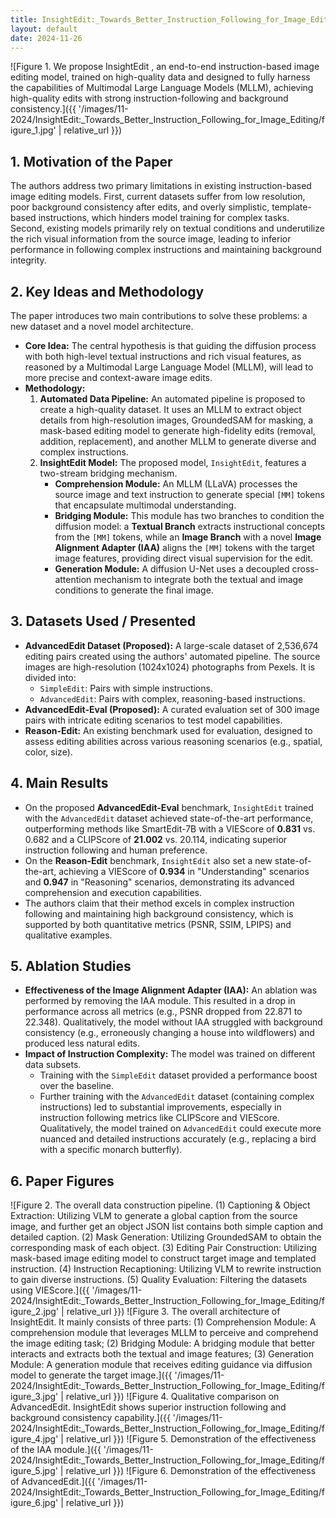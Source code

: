 ```yaml
---
title: InsightEdit:_Towards_Better_Instruction_Following_for_Image_Editing
layout: default
date: 2024-11-26
---
```

![Figure 1. We propose InsightEdit , an end-to-end instruction-based image editing model, trained on high-quality data and designed to fully harness the capabilities of Multimodal Large Language Models (MLLM), achieving high-quality edits with strong instruction-following and background consistency.]({{ '/images/11-2024/InsightEdit:_Towards_Better_Instruction_Following_for_Image_Editing/figure_1.jpg' | relative_url }})
## 1. Motivation of the Paper
The authors address two primary limitations in existing instruction-based image editing models. First, current datasets suffer from low resolution, poor background consistency after edits, and overly simplistic, template-based instructions, which hinders model training for complex tasks. Second, existing models primarily rely on textual conditions and underutilize the rich visual information from the source image, leading to inferior performance in following complex instructions and maintaining background integrity.

## 2. Key Ideas and Methodology
The paper introduces two main contributions to solve these problems: a new dataset and a novel model architecture.

-   **Core Idea:** The central hypothesis is that guiding the diffusion process with both high-level textual instructions and rich visual features, as reasoned by a Multimodal Large Language Model (MLLM), will lead to more precise and context-aware image edits.
-   **Methodology:**
    1.  **Automated Data Pipeline:** An automated pipeline is proposed to create a high-quality dataset. It uses an MLLM to extract object details from high-resolution images, GroundedSAM for masking, a mask-based editing model to generate high-fidelity edits (removal, addition, replacement), and another MLLM to generate diverse and complex instructions.
    2.  **InsightEdit Model:** The proposed model, `InsightEdit`, features a two-stream bridging mechanism.
        -   **Comprehension Module:** An MLLM (LLaVA) processes the source image and text instruction to generate special `[MM]` tokens that encapsulate multimodal understanding.
        -   **Bridging Module:** This module has two branches to condition the diffusion model: a **Textual Branch** extracts instructional concepts from the `[MM]` tokens, while an **Image Branch** with a novel **Image Alignment Adapter (IAA)** aligns the `[MM]` tokens with the target image features, providing direct visual supervision for the edit.
        -   **Generation Module:** A diffusion U-Net uses a decoupled cross-attention mechanism to integrate both the textual and image conditions to generate the final image.

## 3. Datasets Used / Presented
-   **AdvancedEdit Dataset (Proposed):** A large-scale dataset of 2,536,674 editing pairs created using the authors' automated pipeline. The source images are high-resolution (1024x1024) photographs from Pexels. It is divided into:
    -   `SimpleEdit`: Pairs with simple instructions.
    -   `AdvancedEdit`: Pairs with complex, reasoning-based instructions.
-   **AdvancedEdit-Eval (Proposed):** A curated evaluation set of 300 image pairs with intricate editing scenarios to test model capabilities.
-   **Reason-Edit:** An existing benchmark used for evaluation, designed to assess editing abilities across various reasoning scenarios (e.g., spatial, color, size).

## 4. Main Results
-   On the proposed **AdvancedEdit-Eval** benchmark, `InsightEdit` trained with the `AdvancedEdit` dataset achieved state-of-the-art performance, outperforming methods like SmartEdit-7B with a VIEScore of **0.831** vs. 0.682 and a CLIPScore of **21.002** vs. 20.114, indicating superior instruction following and human preference.
-   On the **Reason-Edit** benchmark, `InsightEdit` also set a new state-of-the-art, achieving a VIEScore of **0.934** in "Understanding" scenarios and **0.947** in "Reasoning" scenarios, demonstrating its advanced comprehension and execution capabilities.
-   The authors claim that their method excels in complex instruction following and maintaining high background consistency, which is supported by both quantitative metrics (PSNR, SSIM, LPIPS) and qualitative examples.

## 5. Ablation Studies
-   **Effectiveness of the Image Alignment Adapter (IAA):** An ablation was performed by removing the IAA module. This resulted in a drop in performance across all metrics (e.g., PSNR dropped from 22.871 to 22.348). Qualitatively, the model without IAA struggled with background consistency (e.g., erroneously changing a house into wildflowers) and produced less natural edits.
-   **Impact of Instruction Complexity:** The model was trained on different data subsets.
    -   Training with the `SimpleEdit` dataset provided a performance boost over the baseline.
    -   Further training with the `AdvancedEdit` dataset (containing complex instructions) led to substantial improvements, especially in instruction following metrics like CLIPScore and VIEScore. Qualitatively, the model trained on `AdvancedEdit` could execute more nuanced and detailed instructions accurately (e.g., replacing a bird with a specific monarch butterfly).

## 6. Paper Figures
![Figure 2. The overall data construction pipeline. (1) Captioning & Object Extraction: Utilizing VLM to generate a global caption from the source image, and further get an object JSON list contains both simple caption and detailed caption. (2) Mask Generation: Utilizing GroundedSAM to obtain the corresponding mask of each object. (3) Editing Pair Construction: Utilizing mask-based image editing model to construct target image and templated instruction. (4) Instruction Recaptioning: Utilizing VLM to rewrite instruction to gain diverse instructions. (5) Quality Evaluation: Filtering the datasets using VIEScore.]({{ '/images/11-2024/InsightEdit:_Towards_Better_Instruction_Following_for_Image_Editing/figure_2.jpg' | relative_url }})
![Figure 3. The overall architecture of InsightEdit. It mainly consists of three parts: (1) Comprehension Module: A comprehension module that leverages MLLM to perceive and comprehend the image editing task; (2) Bridging Module: A bridging module that better interacts and extracts both the textual and image features; (3) Generation Module: A generation module that receives editing guidance via diffusion model to generate the target image.]({{ '/images/11-2024/InsightEdit:_Towards_Better_Instruction_Following_for_Image_Editing/figure_3.jpg' | relative_url }})
![Figure 4. Qualitative comparison on AdvancedEdit. InsightEdit shows superior instruction following and background consistency capability.]({{ '/images/11-2024/InsightEdit:_Towards_Better_Instruction_Following_for_Image_Editing/figure_4.jpg' | relative_url }})
![Figure 5. Demonstration of the effectiveness of the IAA module.]({{ '/images/11-2024/InsightEdit:_Towards_Better_Instruction_Following_for_Image_Editing/figure_5.jpg' | relative_url }})
![Figure 6. Demonstration of the effectiveness of AdvancedEdit.]({{ '/images/11-2024/InsightEdit:_Towards_Better_Instruction_Following_for_Image_Editing/figure_6.jpg' | relative_url }})
